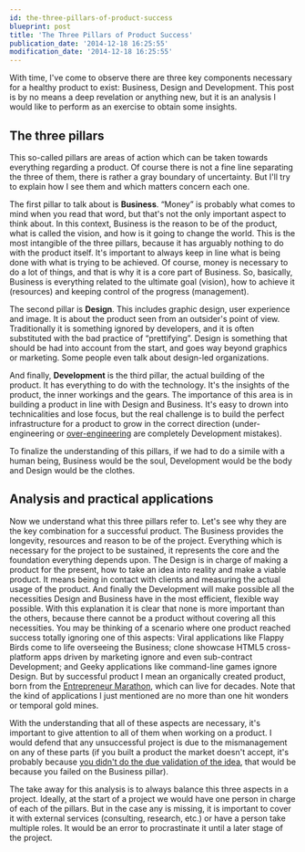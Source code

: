 ```yaml
---
id: the-three-pillars-of-product-success
blueprint: post
title: 'The Three Pillars of Product Success'
publication_date: '2014-12-18 16:25:55'
modification_date: '2014-12-18 16:25:55'
---
```


With time, I've come to observe there are three key components necessary for a healthy product to exist: Business, Design and Development. This post is by no means a deep revelation or anything new, but it is an analysis I would like to perform as an exercise to obtain some insights.

## The three pillars

This so-called pillars are areas of action which can be taken towards everything regarding a product. Of course there is not a fine line separating the three of them, there is rather a gray boundary of uncertainty. But I'll try to explain how I see them and which matters concern each one.

The first pillar to talk about is **Business**. “Money” is probably what comes to mind when you read that word, but that's not the only important aspect to think about. In this context, Business is the reason to be of the product, what is called the vision, and how is it going to change the world. This is the most intangible of the three pillars, because it has arguably nothing to do with the product itself. It's important to always keep in line what is being done with what is trying to be achieved. Of course, money is necessary to do a lot of things, and that is why it is a core part of Business. So, basically, Business is everything related to the ultimate goal (vision), how to achieve it (resources) and keeping control of the progress (management).

The second pillar is **Design**. This includes graphic design, user experience and image. It is about the product seen from an outsider's point of view. Traditionally it is something ignored by developers, and it is often substituted with the bad practice of “prettifying”. Design is something that should be had into account from the start, and goes way beyond graphics or marketing. Some people even talk about design-led organizations.

And finally, **Development** is the third pillar, the actual building of the product. It has everything to do with the technology. It's the insights of the product, the inner workings and the gears. The importance of this area is in building a product in line with Design and Business. It's easy to drown into technicalities and lose focus, but the real challenge is to build the perfect infrastructure for a product to grow in the correct direction (under-engineering or [over-engineering](https://en.wikipedia.org/wiki/Overengineering) are completely Development mistakes).

To finalize the understanding of this pillars, if we had to do a simile with a human being, Business would be the soul, Development would be the body and Design would be the clothes.

## Analysis and practical applications

Now we understand what this three pillars refer to. Let's see why they are the key combination for a successful product.
The Business provides the longevity, resources and reason to be of the project. Everything which is necessary for the project to be sustained, it represents the core and the foundation everything depends upon. The Design is in charge of making a product for the present, how to take an idea into reality and make a viable product. It means being in contact with clients and measuring the actual usage of the product. And finally the Development will make possible all the necessities Design and Business have in the most efficient, flexible way possible.
With this explanation it is clear that none is more important than the others, because there cannot be a product without covering all this necessities. You may be thinking of a scenario where one product reached success totally ignoring one of this aspects: Viral applications like Flappy Birds come to life overseeing the Business; clone showcase HTML5 cross-platform apps driven by marketing ignore and even sub-contract Development; and Geeky applications like command-line games ignore Design. But by successful product I mean an organically created product, born from the [Entrepreneur Marathon](http://www.entrepreneur.com/article/232683), which can live for decades. Note that the kind of applications I just mentioned are no more than one hit wonders or temporal gold mines.

With the understanding that all of these aspects are necessary, it's important to give attention to all of them when working on a product. I would defend that any unsuccessful project is due to the mismanagement on any of these parts (if you built a product the market doesn't accept, it's probably because [you didn't do the due validation of the idea](http://www.noeldemartin.com/posts/the-curse-of-being-a-developer), that would be because you failed on the Business pillar).

The take away for this analysis is to always balance this three aspects in a project. Ideally, at the start of a project we would have one person in charge of each of the pillars. But in the case any is missing, it is important to cover it with external services (consulting, research, etc.) or have a person take multiple roles. It would be an error to procrastinate it until a later stage of the project.
